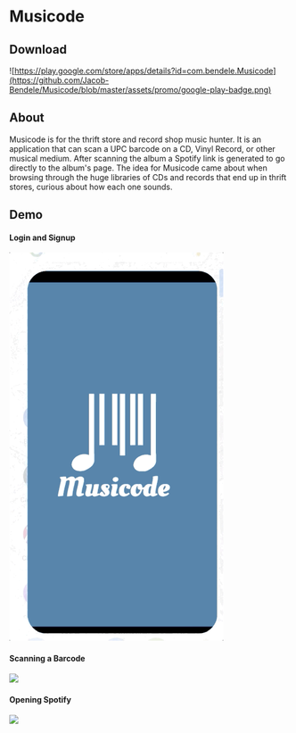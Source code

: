 # Musicode

## Download
![https://play.google.com/store/apps/details?id=com.bendele.Musicode](https://github.com/Jacob-Bendele/Musicode/blob/master/assets/promo/google-play-badge.png)

## About
Musicode is for the thrift store and record shop music hunter. It is an application that can scan a UPC barcode on a CD, Vinyl Record, or other musical medium. After scanning the album a Spotify link is generated to go directly to the album's page. The idea for Musicode came about when browsing through the huge libraries of CDs and records that end up in thrift stores, curious about how each one sounds.

## Demo
#### Login and Signup
![](https://github.com/Jacob-Bendele/Musicode/blob/master/assets/promo/signup.gif)
#### Scanning a Barcode
![](https://github.com/Jacob-Bendele/Musicode/blob/master/assets/promo/scanBarcode.gif)
#### Opening Spotify
![](https://github.com/Jacob-Bendele/Musicode/blob/master/assets/promo/album.gif)
